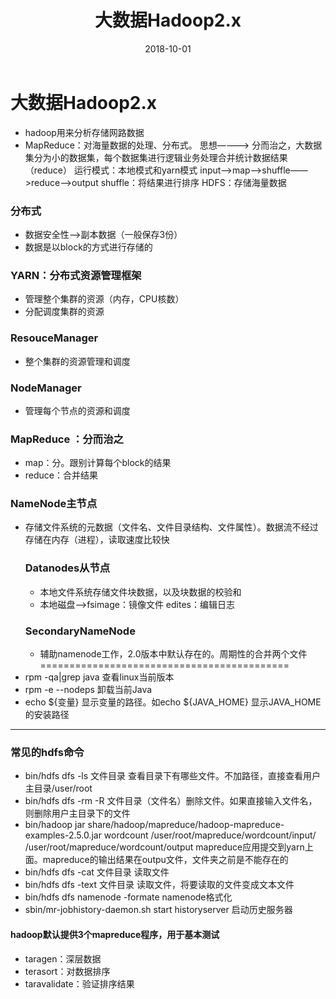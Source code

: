 ﻿---
layout: post
title: "大数据Hadoop2.x"
date: 2018-10-01  
tag: "hadoop" 
---
# 大数据Hadoop2.x

 - hadoop用来分析存储网路数据
 - MapReduce：对海量数据的处理、分布式。
     思想————> 分而治之，大数据集分为小的数据集，每个数据集进行逻辑业务处理合并统计数据结果（reduce）
     运行模式：本地模式和yarn模式
     input——>map——>shuffle——>reduce——>output
       shuffle：将结果进行排序
   HDFS：存储海量数据
  ### 分布式
- 数据安全性——>副本数据（一般保存3份）
 -  数据是以block的方式进行存储的
  ### YARN：分布式资源管理框架
 -  管理整个集群的资源（内存，CPU核数）
 -  分配调度集群的资源
  ### ResouceManager 
  - 整个集群的资源管理和调度
  ### NodeManager 
  - 管理每个节点的资源和调度
  ### MapReduce ：分而治之
- map：分。跟别计算每个block的结果
- reduce：合并结果
   
### NameNode主节点
- 存储文件系统的元数据（文件名、文件目录结构、文件属性）。数据流不经过存储在内存（进程），读取速度比较快
  ### Datanodes从节点
  - 本地文件系统存储文件块数据，以及块数据的校验和
   - 本地磁盘——>fsimage：镜像文件	edites：编辑日志
  ### SecondaryNameNode 
  - 辅助namenode工作，2.0版本中默认存在的。周期性的合并两个文件
  ===========================================
- rpm -qa|grep java 查看linux当前版本
 -  rpm -e --nodeps  卸载当前Java
-   echo ${变量}   显示变量的路径。如echo ${JAVA_HOME} 显示JAVA_HOME的安装路径
****
### 常见的hdfs命令
 -  bin/hdfs dfs -ls 文件目录	查看目录下有哪些文件。不加路径，直接查看用户主目录/user/root
- bin/hdfs dfs -rm -R 文件目录（文件名）删除文件。如果直接输入文件名，则删除用户主目录下的文件
- bin/hadoop jar share/hadoop/mapreduce/hadoop-mapreduce-examples-2.5.0.jar wordcount /user/root/mapreduce/wordcount/input/ /user/root/mapreduce/wordcount/output 	mapreduce应用提交到yarn上面。mapreduce的输出结果在outpu文件，文件夹之前是不能存在的
- bin/hdfs dfs -cat 文件目录 	读取文件
- bin/hdfs dfs -text  文件目录	读取文件，将要读取的文件变成文本文件
- bin/hdfs dfs namenode -formate	namenode格式化
- sbin/mr-jobhistory-daemon.sh start historyserver	启动历史服务器
#### hadoop默认提供3个mapreduce程序，用于基本测试
- taragen：深层数据
- terasort：对数据排序
- taravalidate：验证排序结果